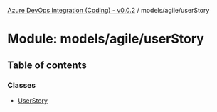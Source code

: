[Azure DevOps Integration (Coding) - v0.0.2](../README.md) / models/agile/userStory

# Module: models/agile/userStory

## Table of contents

### Classes

- [UserStory](../classes/models_agile_userStory.UserStory.md)
